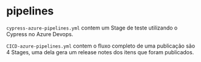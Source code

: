# pipelines

`cypress-azure-pipelines.yml` contem um Stage de teste  utilizando o Cypress no Azure Devops.

`CICD-azure-pipelines.yml` contem o fluxo completo de uma publicação são 4 Stages, uma dela gera um release notes dos itens que foram publicados.
